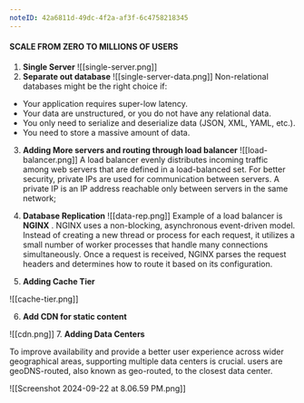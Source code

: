 ```yaml
---
noteID: 42a6811d-49dc-4f2a-af3f-6c4758218345
---
```

#### SCALE FROM ZERO TO MILLIONS OF USERS


1. **Single Server** 
![[single-server.png]]
2. **Separate out database** 
![[single-server-data.png]]
Non-relational databases might be the right choice if:
*  Your application requires super-low latency.  
* Your data are unstructured, or you do not have any relational data.  
* You only need to serialize and deserialize data (JSON, XML, YAML, etc.). 
* You need to store a massive amount of data.

3. **Adding More servers and routing through load balancer**
![[load-balancer.png]]
A load balancer evenly distributes incoming traffic among web servers that are defined in a load-balanced set. For better security, private IPs are used for communication between servers. A private IP is an IP address reachable only between servers in the same network;

4. **Database Replication**
![[data-rep.png]]
Example of a load balancer is **NGINX** . NGINX uses a non-blocking, asynchronous event-driven model. Instead of creating a new thread or process for each request, it utilizes a small number of worker processes that handle many connections simultaneously. Once a request is received, NGINX parses the request headers and determines how to route it based on its configuration.

5. **Adding Cache Tier**

![[cache-tier.png]]

6. **Add CDN for static content**

![[cdn.png]]
7. **Adding Data Centers**

To improve availability and provide a better user experience across wider geographical areas, supporting multiple data centers is crucial. users are geoDNS-routed, also known as geo-routed, to the closest data center.

![[Screenshot 2024-09-22 at 8.06.59 PM.png]]


